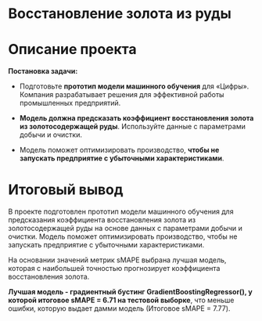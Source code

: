 # Восстановление золота из руды

# Описание проекта  

**Постановка задачи:**
- Подготовьте **прототип модели машинного обучения** для «Цифры». Компания разрабатывает решения для эффективной работы промышленных предприятий.

- **Модель должна предсказать коэффициент восстановления золота из золотосодержащей руды**. Используйте данные с параметрами добычи и очистки. 

- Модель поможет оптимизировать производство, **чтобы не запускать предприятие с убыточными характеристиками**.

# Итоговый вывод

В проекте подготовлен прототип модели машинного обучения для предсказания коэффициента восстановления золота из золотосодержащей руды на основе данных с параметрами добычи и очистки. Модель поможет оптимизировать производство, чтобы не запускать предприятие с убыточными характеристиками.

На основании значений метрик sMAPE выбрана лучшая модель, которая с наибольшей точностью прогнозирует коэффициента восстановления золота. 


**Лучшая модель -  градиентный бустинг GradientBoostingRegressor(), у которой итоговое sMAPE =  6.71 на тестовой выборке**, что меньше ошибки, которую выдает дамми модель (Итоговое sMAPE = 7.77).



```python

```
